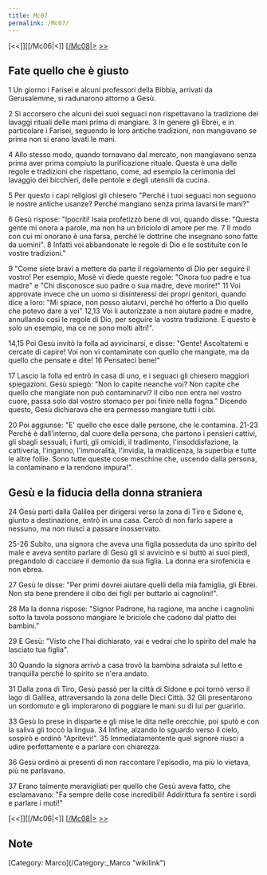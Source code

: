 ```yaml
---
title: Mc07
permalink: /Mc07/
---
```


[<<]][[/Mc06|<]] [[/Mc08|>](/Mc01 "wikilink") [&gt;&gt;](/Lc01 "wikilink")

Fate quello che è giusto
------------------------

1 Un giorno i Farisei e alcuni professori della Bibbia, arrivati da Gerusalemme, si radunarono attorno a Gesù.

2 Si accorsero che alcuni dei suoi seguaci non rispettavano la tradizione dei lavaggi rituali delle mani prima di mangiare. 3 In genere gli Ebrei, e in particolare i Farisei, seguendo le loro antiche tradizioni, non mangiavano se prima non si erano lavati le mani.

4 Allo stesso modo, quando tornavano dal mercato, non mangiavano senza prima aver prima compiuto la purificazione rituale. Questa è una delle regole e tradizioni che rispettano, come, ad esempio la cerimonia del lavaggio dei bicchieri, delle pentole e degli utensili da cucina.

5 Per questo i capi religiosi gli chiesero "Perché i tuoi seguaci non seguono le nostre antiche usanze? Perché mangiano senza prima lavarsi le mani?"

6 Gesù rispose: "Ipocriti! Isaia profetizzò bene di voi, quando disse: "Questa gente mi onora a parole, ma non ha un briciolo di amore per me. 7 Il modo con cui mi onorano è una farsa, perché le dottrine che insegnano sono fatte da uomini". 8 Infatti voi abbandonate le regole di Dio e le sostituite con le vostre tradizioni."

9 "Come siete bravi a mettere da parte il regolamento di Dio per seguire il vostro! Per esempio, Mosè vi diede queste regole: "Onora tuo padre e tua madre" e "Chi disconosce suo padre o sua madre, deve morire!" 11 Voi approvate invece che un uomo si disinteressi dei propri genitori, quando dice a loro: "Mi spiace, non posso aiutarvi, perché ho offerto a Dio quello che potevo dare a voi" 12,13 Voi li autorizzate a non aiutare padre e madre, annullando così le regole di Dio, per seguire la vostra tradizione. E questo è solo un esempio, ma ce ne sono molti altri!".

14,15 Poi Gesù invitò la folla ad avvicinarsi, e disse: "Gente! Ascoltatemi e cercate di capire! Voi non vi contaminate con quello che mangiate, ma da quello che pensate e dite! 16 Pensateci bene!"

17 Lascio la folla ed entrò in casa di uno, e i seguaci gli chiesero maggiori spiegazioni. Gesù spiegò: "Non lo capite neanche voi? Non capite che quello che mangiate non può contaminarvi? Il cibo non entra nel vostro cuore, passa solo dal vostro stomaco per poi finire nella fogna." Dicendo questo, Gesù dichiarava che era permesso mangiare tutti i cibi.

20 Poi aggiunse: "E' quello che esce dalle persone, che le contamina. 21-23 Perché è dall'interno, dal cuore della persona, che partono i pensieri cattivi, gli sbagli sessuali, i furti, gli omicidi, il tradimento, l'insoddisfazione, la cattiveria, l'inganno, l'immoralità, l'invidia, la maldicenza, la superbia e tutte le altre follie. Sono tutte queste cose meschine che, uscendo dalla persona, la contaminano e la rendono impura!".

Gesù e la fiducia della donna straniera
---------------------------------------

24 Gesù partì dalla Galilea per dirigersi verso la zona di Tiro e Sidone e, giunto a destinazione, entrò in una casa. Cercò di non farlo sapere a nessuno, ma non riuscì a passare inosservato.

25-26 Subito, una signora che aveva una figlia posseduta da uno spirito del male e aveva sentito parlare di Gesù gli si avvicinò e si buttò ai suoi piedi, pregandolo di cacciare il demonio da sua figlia. La donna era sirofenicia e non ebrea.

27 Gesù le disse: "Per primi dovrei aiutare quelli della mia famiglia, gli Ebrei. Non sta bene prendere il cibo dei figli per buttarlo ai cagnolini!".

28 Ma la donna rispose: "Signor Padrone, ha ragione, ma anche i cagnolini sotto la tavola possono mangiare le briciole che cadono dal piatto dei bambini."

29 E Gesù: "Visto che l'hai dichiarato, vai e vedrai che lo spirito del male ha lasciato tua figlia".

30 Quando la signora arrivò a casa trovò la bambina sdraiata sul letto e tranquilla perché lo spirito se n'era andato.

31 Dalla zona di Tiro, Gesù passò per la città di Sidone e poi tornò verso il lago di Galilea, attraversando la zona delle Dieci Città. 32 Gli presentarono un sordomuto e gli implorarono di poggiare le mani su di lui per guarirlo.

33 Gesù lo prese in disparte e gli mise le dita nelle orecchie, poi sputò e con la saliva gli toccò la lingua. 34 Infine, alzando lo sguardo verso il cielo, sospirò e ordinò "Apritevi!". 35 Immediatamentente quel signore riuscì a udire perfettamente e a parlare con chiarezza.

36 Gesù ordinò ai presenti di non raccontare l'episodio, ma più lo vietava, più ne parlavano.

37 Erano talmente meravigliati per quello che Gesù aveva fatto, che esclamavano: "Fa sempre delle cose incredibili! Addirittura fa sentire i sordi e parlare i muti!"

[<<]][[/Mc06|<]] [[/Mc08|>](/Mc01 "wikilink") [&gt;&gt;](/Lc01 "wikilink")

Note
----

<references>
</references>
[Category: Marco](/Category:_Marco "wikilink")